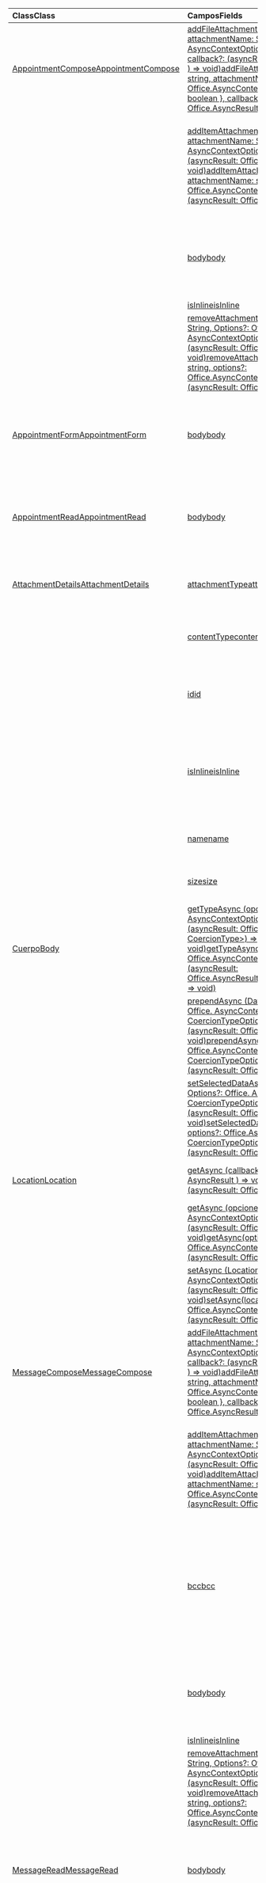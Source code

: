 | <span data-ttu-id="20c41-101">Class</span><span class="sxs-lookup"><span data-stu-id="20c41-101">Class</span></span> | <span data-ttu-id="20c41-102">Campos</span><span class="sxs-lookup"><span data-stu-id="20c41-102">Fields</span></span> | <span data-ttu-id="20c41-103">Descripción</span><span class="sxs-lookup"><span data-stu-id="20c41-103">Description</span></span> |
|:---|:---|:---|
|[<span data-ttu-id="20c41-104">AppointmentCompose</span><span class="sxs-lookup"><span data-stu-id="20c41-104">AppointmentCompose</span></span>](/javascript/api/outlook/outlook.appointmentcompose)|[<span data-ttu-id="20c41-105">addFileAttachmentAsync (URI: String, attachmentName: String, Options?: Office. AsyncContextOptions & {isInline: Boolean}, callback?: (asyncResult: Office. AsyncResult <string> ) => void)</span><span class="sxs-lookup"><span data-stu-id="20c41-105">addFileAttachmentAsync(uri: string, attachmentName: string, options?: Office.AsyncContextOptions & { isInline: boolean }, callback?: (asyncResult: Office.AsyncResult<string>) => void)</span></span>](/javascript/api/outlook/outlook.appointmentcompose#addfileattachmentasync-uri--attachmentname--options--isinline--callback--asyncresult-)|<span data-ttu-id="20c41-106">Agrega un archivo a un mensaje o cita como datos adjuntos.</span><span class="sxs-lookup"><span data-stu-id="20c41-106">Adds a file to a message or appointment as an attachment.</span></span>|
||[<span data-ttu-id="20c41-107">addItemAttachmentAsync (itemId: any, attachmentName: String, Options?: Office. AsyncContextOptions, callback?: (asyncResult: Office. AsyncResult <string> ) => void)</span><span class="sxs-lookup"><span data-stu-id="20c41-107">addItemAttachmentAsync(itemId: any, attachmentName: string, options?: Office.AsyncContextOptions, callback?: (asyncResult: Office.AsyncResult<string>) => void)</span></span>](/javascript/api/outlook/outlook.appointmentcompose#additemattachmentasync-itemid--attachmentname--options--callback--asyncresult-)|<span data-ttu-id="20c41-108">Agrega un elemento de Exchange (por ejemplo, un mensaje) como datos adjuntos al mensaje o a la cita.</span><span class="sxs-lookup"><span data-stu-id="20c41-108">Adds an Exchange item, such as a message, as an attachment to the message or appointment.</span></span>|
||[<span data-ttu-id="20c41-109">body</span><span class="sxs-lookup"><span data-stu-id="20c41-109">body</span></span>](/javascript/api/outlook/outlook.appointmentcompose#body)|<span data-ttu-id="20c41-110">Obtiene un objeto que proporciona métodos para manipular el cuerpo de un elemento.</span><span class="sxs-lookup"><span data-stu-id="20c41-110">Gets an object that provides methods for manipulating the body of an item.</span></span>|
||[<span data-ttu-id="20c41-111">isInline</span><span class="sxs-lookup"><span data-stu-id="20c41-111">isInline</span></span>](/javascript/api/outlook/outlook.appointmentcompose#isinline)||
||[<span data-ttu-id="20c41-112">removeAttachmentAsync (attachmentId: String, Options?: Office. AsyncContextOptions, callback?: (asyncResult: Office. AsyncResult <void> ) => void)</span><span class="sxs-lookup"><span data-stu-id="20c41-112">removeAttachmentAsync(attachmentId: string, options?: Office.AsyncContextOptions, callback?: (asyncResult: Office.AsyncResult<void>) => void)</span></span>](/javascript/api/outlook/outlook.appointmentcompose#removeattachmentasync-attachmentid--options--callback--asyncresult-)|<span data-ttu-id="20c41-113">Quita los datos adjuntos de un mensaje o cita.</span><span class="sxs-lookup"><span data-stu-id="20c41-113">Removes an attachment from a message or appointment.</span></span>|
|[<span data-ttu-id="20c41-114">AppointmentForm</span><span class="sxs-lookup"><span data-stu-id="20c41-114">AppointmentForm</span></span>](/javascript/api/outlook/outlook.appointmentform)|[<span data-ttu-id="20c41-115">body</span><span class="sxs-lookup"><span data-stu-id="20c41-115">body</span></span>](/javascript/api/outlook/outlook.appointmentform#body)|<span data-ttu-id="20c41-116">Obtiene un objeto que proporciona métodos para manipular el cuerpo de un elemento.</span><span class="sxs-lookup"><span data-stu-id="20c41-116">Gets an object that provides methods for manipulating the body of an item.</span></span>|
|[<span data-ttu-id="20c41-117">AppointmentRead</span><span class="sxs-lookup"><span data-stu-id="20c41-117">AppointmentRead</span></span>](/javascript/api/outlook/outlook.appointmentread)|[<span data-ttu-id="20c41-118">body</span><span class="sxs-lookup"><span data-stu-id="20c41-118">body</span></span>](/javascript/api/outlook/outlook.appointmentread#body)|<span data-ttu-id="20c41-119">Obtiene un objeto que proporciona métodos para manipular el cuerpo de un elemento.</span><span class="sxs-lookup"><span data-stu-id="20c41-119">Gets an object that provides methods for manipulating the body of an item.</span></span>|
|[<span data-ttu-id="20c41-120">AttachmentDetails</span><span class="sxs-lookup"><span data-stu-id="20c41-120">AttachmentDetails</span></span>](/javascript/api/outlook/outlook.attachmentdetails)|[<span data-ttu-id="20c41-121">attachmentType</span><span class="sxs-lookup"><span data-stu-id="20c41-121">attachmentType</span></span>](/javascript/api/outlook/outlook.attachmentdetails#attachmenttype)|<span data-ttu-id="20c41-122">Obtiene un valor que indica el tipo de los datos adjuntos.</span><span class="sxs-lookup"><span data-stu-id="20c41-122">Gets a value that indicates the type of an attachment.</span></span>|
||[<span data-ttu-id="20c41-123">contentType</span><span class="sxs-lookup"><span data-stu-id="20c41-123">contentType</span></span>](/javascript/api/outlook/outlook.attachmentdetails#contenttype)|<span data-ttu-id="20c41-124">Obtiene el tipo de contenido MIME de los datos adjuntos.</span><span class="sxs-lookup"><span data-stu-id="20c41-124">Gets the MIME content type of the attachment.</span></span>|
||[<span data-ttu-id="20c41-125">id</span><span class="sxs-lookup"><span data-stu-id="20c41-125">id</span></span>](/javascript/api/outlook/outlook.attachmentdetails#id)|<span data-ttu-id="20c41-126">Obtiene el identificador de datos de adjuntos de Exchange de los datos adjuntos.</span><span class="sxs-lookup"><span data-stu-id="20c41-126">Gets the Exchange attachment ID of the attachment.</span></span>|
||[<span data-ttu-id="20c41-127">isInline</span><span class="sxs-lookup"><span data-stu-id="20c41-127">isInline</span></span>](/javascript/api/outlook/outlook.attachmentdetails#isinline)|<span data-ttu-id="20c41-128">Obtiene un valor que indica si se deben mostrar los datos adjuntos en el cuerpo del elemento.</span><span class="sxs-lookup"><span data-stu-id="20c41-128">Gets a value that indicates whether the attachment should be displayed in the body of the item.</span></span>|
||[<span data-ttu-id="20c41-129">name</span><span class="sxs-lookup"><span data-stu-id="20c41-129">name</span></span>](/javascript/api/outlook/outlook.attachmentdetails#name)|<span data-ttu-id="20c41-130">Obtiene el nombre de los datos adjuntos</span><span class="sxs-lookup"><span data-stu-id="20c41-130">Gets the name of the attachment.</span></span>|
||[<span data-ttu-id="20c41-131">size</span><span class="sxs-lookup"><span data-stu-id="20c41-131">size</span></span>](/javascript/api/outlook/outlook.attachmentdetails#size)|<span data-ttu-id="20c41-132">Obtiene el tamaño de los datos adjuntos en bytes.</span><span class="sxs-lookup"><span data-stu-id="20c41-132">Gets the size of the attachment in bytes.</span></span>|
|[<span data-ttu-id="20c41-133">Cuerpo</span><span class="sxs-lookup"><span data-stu-id="20c41-133">Body</span></span>](/javascript/api/outlook/outlook.body)|[<span data-ttu-id="20c41-134">getTypeAsync (opciones?: Office. AsyncContextOptions, callback?: (asyncResult: Office. AsyncResult<Office. CoercionType>) => void)</span><span class="sxs-lookup"><span data-stu-id="20c41-134">getTypeAsync(options?: Office.AsyncContextOptions, callback?: (asyncResult: Office.AsyncResult<Office.CoercionType>) => void)</span></span>](/javascript/api/outlook/outlook.body#gettypeasync-options--callback--asyncresult-)|<span data-ttu-id="20c41-135">Obtiene un valor que indica si el contenido tiene formato de texto o HTML.</span><span class="sxs-lookup"><span data-stu-id="20c41-135">Gets a value that indicates whether the content is in HTML or text format.</span></span>|
||[<span data-ttu-id="20c41-136">prependAsync (Data: String, Options?: Office. AsyncContextOptions & CoercionTypeOptions, callback?: (asyncResult: Office. AsyncResult <void> ) => void)</span><span class="sxs-lookup"><span data-stu-id="20c41-136">prependAsync(data: string, options?: Office.AsyncContextOptions & CoercionTypeOptions, callback?: (asyncResult: Office.AsyncResult<void>) => void)</span></span>](/javascript/api/outlook/outlook.body#prependasync-data--options--callback--asyncresult-)|<span data-ttu-id="20c41-137">Agrega el contenido especificado al principio del cuerpo del elemento.</span><span class="sxs-lookup"><span data-stu-id="20c41-137">Adds the specified content to the beginning of the item body.</span></span>|
||[<span data-ttu-id="20c41-138">setSelectedDataAsync (datos: String, Options?: Office. AsyncContextOptions & CoercionTypeOptions, callback?: (asyncResult: Office. AsyncResult <void> ) => void)</span><span class="sxs-lookup"><span data-stu-id="20c41-138">setSelectedDataAsync(data: string, options?: Office.AsyncContextOptions & CoercionTypeOptions, callback?: (asyncResult: Office.AsyncResult<void>) => void)</span></span>](/javascript/api/outlook/outlook.body#setselecteddataasync-data--options--callback--asyncresult-)|<span data-ttu-id="20c41-139">Reemplaza la selección que se ha realizado en el cuerpo por el texto especificado.</span><span class="sxs-lookup"><span data-stu-id="20c41-139">Replaces the selection in the body with the specified text.</span></span>|
|[<span data-ttu-id="20c41-140">Location</span><span class="sxs-lookup"><span data-stu-id="20c41-140">Location</span></span>](/javascript/api/outlook/outlook.location)|[<span data-ttu-id="20c41-141">getAsync (callback: (asyncResult: Office. AsyncResult <string> ) => void)</span><span class="sxs-lookup"><span data-stu-id="20c41-141">getAsync(callback: (asyncResult: Office.AsyncResult<string>) => void)</span></span>](/javascript/api/outlook/outlook.location#getasync-callback--asyncresult-)|<span data-ttu-id="20c41-142">Obtiene la ubicación de una cita.</span><span class="sxs-lookup"><span data-stu-id="20c41-142">Gets the location of an appointment.</span></span>|
||[<span data-ttu-id="20c41-143">getAsync (opciones: Office. AsyncContextOptions, callback: (asyncResult: Office. AsyncResult <string> ) => void)</span><span class="sxs-lookup"><span data-stu-id="20c41-143">getAsync(options: Office.AsyncContextOptions, callback: (asyncResult: Office.AsyncResult<string>) => void)</span></span>](/javascript/api/outlook/outlook.location#getasync-options--callback--asyncresult-)|<span data-ttu-id="20c41-144">Obtiene la ubicación de una cita.</span><span class="sxs-lookup"><span data-stu-id="20c41-144">Gets the location of an appointment.</span></span>|
||[<span data-ttu-id="20c41-145">setAsync (Location: String, Options?: Office. AsyncContextOptions, callback?: (asyncResult: Office. AsyncResult <void> ) => void)</span><span class="sxs-lookup"><span data-stu-id="20c41-145">setAsync(location: string, options?: Office.AsyncContextOptions, callback?: (asyncResult: Office.AsyncResult<void>) => void)</span></span>](/javascript/api/outlook/outlook.location#setasync-location--options--callback--asyncresult-)|<span data-ttu-id="20c41-146">Establece la ubicación de una cita.</span><span class="sxs-lookup"><span data-stu-id="20c41-146">Sets the location of an appointment.</span></span>|
|[<span data-ttu-id="20c41-147">MessageCompose</span><span class="sxs-lookup"><span data-stu-id="20c41-147">MessageCompose</span></span>](/javascript/api/outlook/outlook.messagecompose)|[<span data-ttu-id="20c41-148">addFileAttachmentAsync (URI: String, attachmentName: String, Options?: Office. AsyncContextOptions & {isInline: Boolean}, callback?: (asyncResult: Office. AsyncResult <string> ) => void)</span><span class="sxs-lookup"><span data-stu-id="20c41-148">addFileAttachmentAsync(uri: string, attachmentName: string, options?: Office.AsyncContextOptions & { isInline: boolean }, callback?: (asyncResult: Office.AsyncResult<string>) => void)</span></span>](/javascript/api/outlook/outlook.messagecompose#addfileattachmentasync-uri--attachmentname--options--isinline--callback--asyncresult-)|<span data-ttu-id="20c41-149">Agrega un archivo a un mensaje o cita como datos adjuntos.</span><span class="sxs-lookup"><span data-stu-id="20c41-149">Adds a file to a message or appointment as an attachment.</span></span>|
||[<span data-ttu-id="20c41-150">addItemAttachmentAsync (itemId: any, attachmentName: String, Options?: Office. AsyncContextOptions, callback?: (asyncResult: Office. AsyncResult <string> ) => void)</span><span class="sxs-lookup"><span data-stu-id="20c41-150">addItemAttachmentAsync(itemId: any, attachmentName: string, options?: Office.AsyncContextOptions, callback?: (asyncResult: Office.AsyncResult<string>) => void)</span></span>](/javascript/api/outlook/outlook.messagecompose#additemattachmentasync-itemid--attachmentname--options--callback--asyncresult-)|<span data-ttu-id="20c41-151">Agrega un elemento de Exchange (por ejemplo, un mensaje) como datos adjuntos al mensaje o a la cita.</span><span class="sxs-lookup"><span data-stu-id="20c41-151">Adds an Exchange item, such as a message, as an attachment to the message or appointment.</span></span>|
||[<span data-ttu-id="20c41-152">bcc</span><span class="sxs-lookup"><span data-stu-id="20c41-152">bcc</span></span>](/javascript/api/outlook/outlook.messagecompose#bcc)|<span data-ttu-id="20c41-153">Obtiene un objeto que proporciona métodos para obtener o actualizar los destinatarios de la línea **CCO** (copia carbón oculta) de un mensaje.</span><span class="sxs-lookup"><span data-stu-id="20c41-153">Gets an object that provides methods to get or update the recipients on the **Bcc** (blind carbon copy) line of a message.</span></span>|
||[<span data-ttu-id="20c41-154">body</span><span class="sxs-lookup"><span data-stu-id="20c41-154">body</span></span>](/javascript/api/outlook/outlook.messagecompose#body)|<span data-ttu-id="20c41-155">Obtiene un objeto que proporciona métodos para manipular el cuerpo de un elemento.</span><span class="sxs-lookup"><span data-stu-id="20c41-155">Gets an object that provides methods for manipulating the body of an item.</span></span>|
||[<span data-ttu-id="20c41-156">isInline</span><span class="sxs-lookup"><span data-stu-id="20c41-156">isInline</span></span>](/javascript/api/outlook/outlook.messagecompose#isinline)||
||[<span data-ttu-id="20c41-157">removeAttachmentAsync (attachmentId: String, Options?: Office. AsyncContextOptions, callback?: (asyncResult: Office. AsyncResult <void> ) => void)</span><span class="sxs-lookup"><span data-stu-id="20c41-157">removeAttachmentAsync(attachmentId: string, options?: Office.AsyncContextOptions, callback?: (asyncResult: Office.AsyncResult<void>) => void)</span></span>](/javascript/api/outlook/outlook.messagecompose#removeattachmentasync-attachmentid--options--callback--asyncresult-)|<span data-ttu-id="20c41-158">Quita los datos adjuntos de un mensaje o cita.</span><span class="sxs-lookup"><span data-stu-id="20c41-158">Removes an attachment from a message or appointment.</span></span>|
|[<span data-ttu-id="20c41-159">MessageRead</span><span class="sxs-lookup"><span data-stu-id="20c41-159">MessageRead</span></span>](/javascript/api/outlook/outlook.messageread)|[<span data-ttu-id="20c41-160">body</span><span class="sxs-lookup"><span data-stu-id="20c41-160">body</span></span>](/javascript/api/outlook/outlook.messageread#body)|<span data-ttu-id="20c41-161">Obtiene un objeto que proporciona métodos para manipular el cuerpo de un elemento.</span><span class="sxs-lookup"><span data-stu-id="20c41-161">Gets an object that provides methods for manipulating the body of an item.</span></span>|
|[<span data-ttu-id="20c41-162">PhoneNumber</span><span class="sxs-lookup"><span data-stu-id="20c41-162">PhoneNumber</span></span>](/javascript/api/outlook/outlook.phonenumber)|[<span data-ttu-id="20c41-163">type</span><span class="sxs-lookup"><span data-stu-id="20c41-163">type</span></span>](/javascript/api/outlook/outlook.phonenumber#type)|<span data-ttu-id="20c41-164">Obtiene una cadena que identifica el tipo de número de teléfono: particular, trabajo, móvil, sin especificar.</span><span class="sxs-lookup"><span data-stu-id="20c41-164">Gets a string that identifies the type of phone number: Home, Work, Mobile, Unspecified.</span></span>|
|[<span data-ttu-id="20c41-165">Destinatarios</span><span class="sxs-lookup"><span data-stu-id="20c41-165">Recipients</span></span>](/javascript/api/outlook/outlook.recipients)|<span data-ttu-id="20c41-166">[addAsync (destinatarios: (cadena \| EmailUser \| EmailAddressDetails) [], opciones?: Office. AsyncContextOptions, callback?: (asyncResult: Office. asyncResult <void> ) => void)](/javascript/api/outlook/outlook.recipients#addasync-recipients-)</span><span class="sxs-lookup"><span data-stu-id="20c41-166">[addAsync(recipients: (string \| EmailUser \| EmailAddressDetails)[], options?: Office.AsyncContextOptions, callback?: (asyncResult: Office.AsyncResult<void>) => void)](/javascript/api/outlook/outlook.recipients#addasync-recipients-)</span></span>|<span data-ttu-id="20c41-167">Agrega una lista de destinatarios a los destinatarios existentes de un mensaje o una cita.</span><span class="sxs-lookup"><span data-stu-id="20c41-167">Adds a recipient list to the existing recipients for an appointment or message.</span></span>|
||<span data-ttu-id="20c41-168">[getAsync (callback: (asyncResult: Office. AsyncResult<EmailAddressDetails [] >) => void)](/javascript/api/outlook/outlook.recipients#getasync-callback--asyncresult-)</span><span class="sxs-lookup"><span data-stu-id="20c41-168">[getAsync(callback: (asyncResult: Office.AsyncResult<EmailAddressDetails[]>) => void)](/javascript/api/outlook/outlook.recipients#getasync-callback--asyncresult-)</span></span>|<span data-ttu-id="20c41-169">Obtiene una lista de destinatarios para un mensaje o una cita.</span><span class="sxs-lookup"><span data-stu-id="20c41-169">Gets a recipient list for an appointment or message.</span></span>|
||<span data-ttu-id="20c41-170">[getAsync (opciones: Office. AsyncContextOptions, callback: (asyncResult: Office. AsyncResult<EmailAddressDetails [] >) => void)](/javascript/api/outlook/outlook.recipients#getasync-options--callback--asyncresult-)</span><span class="sxs-lookup"><span data-stu-id="20c41-170">[getAsync(options: Office.AsyncContextOptions, callback: (asyncResult: Office.AsyncResult<EmailAddressDetails[]>) => void)](/javascript/api/outlook/outlook.recipients#getasync-options--callback--asyncresult-)</span></span>|<span data-ttu-id="20c41-171">Obtiene una lista de destinatarios para un mensaje o una cita.</span><span class="sxs-lookup"><span data-stu-id="20c41-171">Gets a recipient list for an appointment or message.</span></span>|
||<span data-ttu-id="20c41-172">[setAsync (destinatarios: (cadena \| EmailUser \| EmailAddressDetails) [], devolución de llamada: (asyncResult: Office. asyncResult <void> ) => void)](/javascript/api/outlook/outlook.recipients#setasync-recipients-)</span><span class="sxs-lookup"><span data-stu-id="20c41-172">[setAsync(recipients: (string \| EmailUser \| EmailAddressDetails)[], callback: (asyncResult: Office.AsyncResult<void>) => void)](/javascript/api/outlook/outlook.recipients#setasync-recipients-)</span></span>|<span data-ttu-id="20c41-173">Establece una lista de destinatarios para una cita o un mensaje.</span><span class="sxs-lookup"><span data-stu-id="20c41-173">Sets a recipient list for an appointment or message.</span></span>|
||<span data-ttu-id="20c41-174">[setAsync (destinatarios: (cadena \| EmailUser \| EmailAddressDetails) [], opciones: Office. AsyncContextOptions, callback: (asyncResult: Office. asyncResult <void> ) => void)](/javascript/api/outlook/outlook.recipients#setasync-recipients-)</span><span class="sxs-lookup"><span data-stu-id="20c41-174">[setAsync(recipients: (string \| EmailUser \| EmailAddressDetails)[], options: Office.AsyncContextOptions, callback: (asyncResult: Office.AsyncResult<void>) => void)](/javascript/api/outlook/outlook.recipients#setasync-recipients-)</span></span>|<span data-ttu-id="20c41-175">Establece una lista de destinatarios para una cita o un mensaje.</span><span class="sxs-lookup"><span data-stu-id="20c41-175">Sets a recipient list for an appointment or message.</span></span>|
|[<span data-ttu-id="20c41-176">Asunto</span><span class="sxs-lookup"><span data-stu-id="20c41-176">Subject</span></span>](/javascript/api/outlook/outlook.subject)|[<span data-ttu-id="20c41-177">getAsync (callback: (asyncResult: Office. AsyncResult <string> ) => void)</span><span class="sxs-lookup"><span data-stu-id="20c41-177">getAsync(callback: (asyncResult: Office.AsyncResult<string>) => void)</span></span>](/javascript/api/outlook/outlook.subject#getasync-callback--asyncresult-)|<span data-ttu-id="20c41-178">Obtiene el asunto de una cita o un mensaje.</span><span class="sxs-lookup"><span data-stu-id="20c41-178">Gets the subject of an appointment or message.</span></span>|
||[<span data-ttu-id="20c41-179">getAsync (opciones: Office. AsyncContextOptions, callback: (asyncResult: Office. AsyncResult <string> ) => void)</span><span class="sxs-lookup"><span data-stu-id="20c41-179">getAsync(options: Office.AsyncContextOptions, callback: (asyncResult: Office.AsyncResult<string>) => void)</span></span>](/javascript/api/outlook/outlook.subject#getasync-options--callback--asyncresult-)|<span data-ttu-id="20c41-180">Obtiene el asunto de una cita o un mensaje.</span><span class="sxs-lookup"><span data-stu-id="20c41-180">Gets the subject of an appointment or message.</span></span>|
||[<span data-ttu-id="20c41-181">setAsync (Subject: String, Options?: Office. AsyncContextOptions, callback?: (asyncResult: Office. AsyncResult <void> ) => void)</span><span class="sxs-lookup"><span data-stu-id="20c41-181">setAsync(subject: string, options?: Office.AsyncContextOptions, callback?: (asyncResult: Office.AsyncResult<void>) => void)</span></span>](/javascript/api/outlook/outlook.subject#setasync-subject--options--callback--asyncresult-)|<span data-ttu-id="20c41-182">Establece el asunto de una cita o un mensaje.</span><span class="sxs-lookup"><span data-stu-id="20c41-182">Sets the subject of an appointment or message.</span></span>|
|[<span data-ttu-id="20c41-183">Time</span><span class="sxs-lookup"><span data-stu-id="20c41-183">Time</span></span>](/javascript/api/outlook/outlook.time)|[<span data-ttu-id="20c41-184">getAsync (callback: (asyncResult: Office. AsyncResult <Date> ) => void)</span><span class="sxs-lookup"><span data-stu-id="20c41-184">getAsync(callback: (asyncResult: Office.AsyncResult<Date>) => void)</span></span>](/javascript/api/outlook/outlook.time#getasync-callback--asyncresult-)|<span data-ttu-id="20c41-185">Obtiene la hora de inicio o finalización de una cita.</span><span class="sxs-lookup"><span data-stu-id="20c41-185">Gets the start or end time of an appointment.</span></span>|
||[<span data-ttu-id="20c41-186">getAsync (opciones: Office. AsyncContextOptions, callback: (asyncResult: Office. AsyncResult <Date> ) => void)</span><span class="sxs-lookup"><span data-stu-id="20c41-186">getAsync(options: Office.AsyncContextOptions, callback: (asyncResult: Office.AsyncResult<Date>) => void)</span></span>](/javascript/api/outlook/outlook.time#getasync-options--callback--asyncresult-)|<span data-ttu-id="20c41-187">Obtiene la hora de inicio o finalización de una cita.</span><span class="sxs-lookup"><span data-stu-id="20c41-187">Gets the start or end time of an appointment.</span></span>|
||[<span data-ttu-id="20c41-188">setAsync (dateTime: Date, Options?: Office. AsyncContextOptions, callback?: (asyncResult: Office. AsyncResult <void> ) => void)</span><span class="sxs-lookup"><span data-stu-id="20c41-188">setAsync(dateTime: Date, options?: Office.AsyncContextOptions, callback?: (asyncResult: Office.AsyncResult<void>) => void)</span></span>](/javascript/api/outlook/outlook.time#setasync-datetime--options--callback--asyncresult-)|<span data-ttu-id="20c41-189">Establece la hora de inicio o finalización de una cita.</span><span class="sxs-lookup"><span data-stu-id="20c41-189">Sets the start or end time of an appointment.</span></span>|
